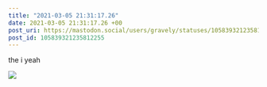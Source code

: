 ```yaml
---
title: "2021-03-05 21:31:17.26"
date: 2021-03-05 21:31:17.26 +00
post_uri: https://mastodon.social/users/gravely/statuses/105839321235812255
post_id: 105839321235812255
---
```

the i yeah


![](/images/105839321203861545.jpg)

